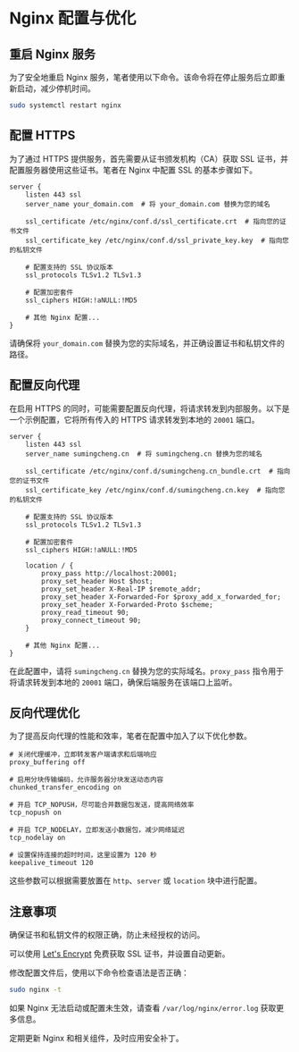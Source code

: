 # Nginx 配置与优化

## 重启 Nginx 服务

为了安全地重启 Nginx 服务，笔者使用以下命令。该命令将在停止服务后立即重新启动，减少停机时间。

```bash
sudo systemctl restart nginx
```

## 配置 HTTPS

为了通过 HTTPS 提供服务，首先需要从证书颁发机构（CA）获取 SSL 证书，并配置服务器使用这些证书。笔者在 Nginx 中配置 SSL 的基本步骤如下。

```nginx
server {
    listen 443 ssl
    server_name your_domain.com  # 将 your_domain.com 替换为您的域名

    ssl_certificate /etc/nginx/conf.d/ssl_certificate.crt  # 指向您的证书文件
    ssl_certificate_key /etc/nginx/conf.d/ssl_private_key.key  # 指向您的私钥文件

    # 配置支持的 SSL 协议版本
    ssl_protocols TLSv1.2 TLSv1.3

    # 配置加密套件
    ssl_ciphers HIGH:!aNULL:!MD5

    # 其他 Nginx 配置...
}
```

请确保将 `your_domain.com` 替换为您的实际域名，并正确设置证书和私钥文件的路径。

## 配置反向代理

在启用 HTTPS 的同时，可能需要配置反向代理，将请求转发到内部服务。以下是一个示例配置，它将所有传入的 HTTPS 请求转发到本地的 `20001` 端口。

```nginx
server {
    listen 443 ssl
    server_name sumingcheng.cn  # 将 sumingcheng.cn 替换为您的域名

    ssl_certificate /etc/nginx/conf.d/sumingcheng.cn_bundle.crt  # 指向您的证书文件
    ssl_certificate_key /etc/nginx/conf.d/sumingcheng.cn.key  # 指向您的私钥文件

    # 配置支持的 SSL 协议版本
    ssl_protocols TLSv1.2 TLSv1.3

    # 配置加密套件
    ssl_ciphers HIGH:!aNULL:!MD5

    location / {
        proxy_pass http://localhost:20001;
        proxy_set_header Host $host;
        proxy_set_header X-Real-IP $remote_addr;
        proxy_set_header X-Forwarded-For $proxy_add_x_forwarded_for;
        proxy_set_header X-Forwarded-Proto $scheme;
        proxy_read_timeout 90;
        proxy_connect_timeout 90;
    }

    # 其他 Nginx 配置...
}
```

在此配置中，请将 `sumingcheng.cn` 替换为您的实际域名。`proxy_pass` 指令用于将请求转发到本地的 `20001` 端口，确保后端服务在该端口上监听。

## 反向代理优化

为了提高反向代理的性能和效率，笔者在配置中加入了以下优化参数。

```nginx
# 关闭代理缓冲，立即转发客户端请求和后端响应
proxy_buffering off

# 启用分块传输编码，允许服务器分块发送动态内容
chunked_transfer_encoding on

# 开启 TCP_NOPUSH，尽可能合并数据包发送，提高网络效率
tcp_nopush on

# 开启 TCP_NODELAY，立即发送小数据包，减少网络延迟
tcp_nodelay on

# 设置保持连接的超时时间，这里设置为 120 秒
keepalive_timeout 120
```

这些参数可以根据需要放置在 `http`、`server` 或 `location` 块中进行配置。

## 注意事项

确保证书和私钥文件的权限正确，防止未经授权的访问。

可以使用 [Let's Encrypt](https://letsencrypt.org/) 免费获取 SSL 证书，并设置自动更新。

修改配置文件后，使用以下命令检查语法是否正确：

```bash
sudo nginx -t
```

如果 Nginx 无法启动或配置未生效，请查看 `/var/log/nginx/error.log` 获取更多信息。

定期更新 Nginx 和相关组件，及时应用安全补丁。
